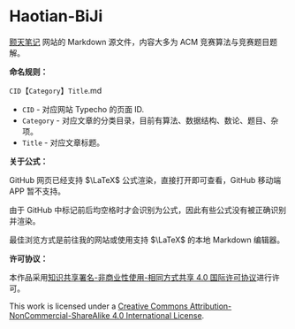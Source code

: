# Haotian-BiJi

[颢天笔记](https://io.zouht.com/) 网站的 Markdown 源文件，内容大多为 ACM 竞赛算法与竞赛题目题解。

**命名规则：**

`CID`【`Category`】`Title`.md

- `CID` - 对应网站 Typecho 的页面 ID.
- `Category` - 对应文章的分类目录，目前有算法、数据结构、数论、题目、杂项。
- `Title` - 对应文章标题。

**关于公式：**

GitHub 网页已经支持 $\LaTeX$ 公式渲染，直接打开即可查看，GitHub 移动端 APP 暂不支持。

由于 GitHub 中标记前后均空格时才会识别为公式，因此有些公式没有被正确识别并渲染。

最佳浏览方式是前往我的网站或使用支持 $\LaTeX$ 的本地 Markdown 编辑器。

**许可协议：**

本作品采用[知识共享署名-非商业性使用-相同方式共享 4.0 国际许可协议](http://creativecommons.org/licenses/by-nc-sa/4.0/)进行许可。

This work is licensed under a [Creative Commons Attribution-NonCommercial-ShareAlike 4.0 International License](http://creativecommons.org/licenses/by-nc-sa/4.0/).
